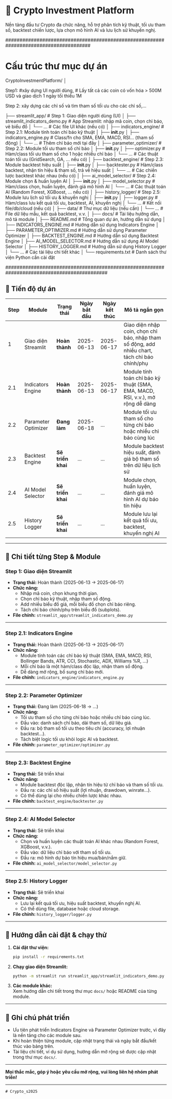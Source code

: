# 🚀 Crypto Investment Platform

Nền tảng đầu tư Crypto đa chức năng, hỗ trợ phân tích kỹ thuật, tối ưu tham số, backtest chiến lược, lựa chọn mô hình AI và lưu lịch sử khuyến nghị.


######################################################################################
# Cấu trúc thư mục dự án


CryptoInvestmentPlatform/
│

Step1: 
    #xây dựng UI người dùng, 
    # Lấy tất cả các coin có vốn hóa > 500M USD và giao dịch 1 ngày tối thiểu 1M

Step 2: xây dựng các chỉ số và tìm tham số tối ưu cho các chỉ số,... 

├── streamlit_app/                      # Step 1: Giao diện người dùng (UI)
│   ├── streamlit_indicators_demo.py    # App Streamlit: nhập mã coin, chọn chỉ báo, vẽ biểu đồ
│   └── ...                             # Các file UI khác (nếu có)
│
├── indicators_engine/                  # Step 2.1: Module tính toán chỉ báo kỹ thuật
│   ├── __init__.py
│   ├── indicators_engine.py            # Class/fn cho SMA, EMA, MACD, RSI... (tham số động)
│   └── ...                             # Thêm chỉ báo mới tại đây
│
├── parameter_optimizer/                # Step 2.2: Module tối ưu tham số chỉ báo
│   ├── __init__.py
│   ├── optimizer.py                    # Hàm/class tối ưu tham số cho 1 hoặc nhiều chỉ báo
│   └── ...                             # Các thuật toán tối ưu (GridSearch, GA, ... nếu có)
│
├── backtest_engine/                    # Step 2.3: Module backtest hiệu suất
│   ├── __init__.py
│   ├── backtester.py                   # Hàm/class backtest, nhận tín hiệu & tham số, trả về hiệu suất
│   └── ...                             # Các chiến lược backtest khác nhau (nếu có)
│
├── ai_model_selector/                  # Step 2.4: Module chọn & huấn luyện AI
│   ├── __init__.py
│   ├── model_selector.py               # Hàm/class chọn, huấn luyện, đánh giá mô hình AI
│   └── ...                             # Các thuật toán AI (Random Forest, XGBoost, ... nếu có)
│
├── history_logger/                     # Step 2.5: Module lưu lịch sử tối ưu & khuyến nghị
│   ├── __init__.py
│   ├── logger.py                       # Hàm/class lưu kết quả tối ưu, backtest, AI, khuyến nghị
│   └── ...                             # Kết nối file/db/cloud (nếu có)
│
├── data/                               # Thư mục dữ liệu (nếu cần)
│   └── ...                             # File dữ liệu mẫu, kết quả backtest, v.v.
│
├── docs/                               # Tài liệu hướng dẫn, mô tả module
│   ├── README.md                       # Tổng quan dự án, hướng dẫn sử dụng
│   ├── INDICATORS_ENGINE.md            # Hướng dẫn sử dụng Indicators Engine
│   ├── PARAMETER_OPTIMIZER.md          # Hướng dẫn sử dụng Parameter Optimizer
│   ├── BACKTEST_ENGINE.md              # Hướng dẫn sử dụng Backtest Engine
│   ├── AI_MODEL_SELECTOR.md            # Hướng dẫn sử dụng AI Model Selector
│   ├── HISTORY_LOGGER.md               # Hướng dẫn sử dụng History Logger
│   └── ...                             # Các tài liệu chi tiết khác
│
└── requirements.txt                    # Danh sách thư viện Python cần cài đặt


############################################################################################
## 📅 Tiến độ dự án

| Step | Module                | Trạng thái      | Ngày bắt đầu | Ngày kết thúc | Mô tả ngắn gọn |
|------|-----------------------|-----------------|--------------|---------------|---------------|
| 1    | Giao diện Streamlit   | **Hoàn thành**  | 2025-06-13   | 2025-06-17    | Giao diện nhập coin, chọn chỉ báo, nhập tham số động, add nhiều chart, tách chỉ báo chính/phụ |
| 2.1  | Indicators Engine     | **Hoàn thành**  | 2025-06-13   | 2025-06-17    | Module tính toán chỉ báo kỹ thuật (SMA, EMA, MACD, RSI, v.v.), mở rộng dễ dàng |
| 2.2  | Parameter Optimizer   | **Đang làm**    | 2025-06-18   | ...           | Module tối ưu tham số cho từng chỉ báo hoặc nhiều chỉ báo cùng lúc |
| 2.3  | Backtest Engine       | **Sẽ triển khai** | ...        | ...           | Module backtest hiệu suất, đánh giá bộ tham số trên dữ liệu lịch sử |
| 2.4  | AI Model Selector     | **Sẽ triển khai** | ...        | ...           | Module chọn, huấn luyện, đánh giá mô hình AI dự báo tín hiệu |
| 2.5  | History Logger        | **Sẽ triển khai** | ...        | ...           | Module lưu lại kết quả tối ưu, backtest, khuyến nghị AI |

---

## 📝 Chi tiết từng Step & Module

### **Step 1: Giao diện Streamlit**
- **Trạng thái:** Hoàn thành (2025-06-13 → 2025-06-17)
- **Chức năng:**  
  - Nhập mã coin, chọn khung thời gian.
  - Chọn chỉ báo kỹ thuật, nhập tham số động.
  - Add nhiều biểu đồ giá, mỗi biểu đồ chọn chỉ báo riêng.
  - Tách chỉ báo chính/phụ trên biểu đồ (subplots).
- **File chính:** `streamlit_app/streamlit_indicators_demo.py`

---

### **Step 2.1: Indicators Engine**
- **Trạng thái:** Hoàn thành (2025-06-13 → 2025-06-17)
- **Chức năng:**  
  - Module tính toán các chỉ báo kỹ thuật (SMA, EMA, MACD, RSI, Bollinger Bands, ATR, CCI, Stochastic, ADX, Williams %R, ...)
  - Mỗi chỉ báo là một hàm/class độc lập, nhận tham số động.
  - Dễ dàng mở rộng, bổ sung chỉ báo mới.
- **File chính:** `indicators_engine/indicators_engine.py`

---

### **Step 2.2: Parameter Optimizer**
- **Trạng thái:** Đang làm (2025-06-18 → ...)
- **Chức năng:**  
  - Tối ưu tham số cho từng chỉ báo hoặc nhiều chỉ báo cùng lúc.
  - Đầu vào: danh sách chỉ báo, dải tham số, dữ liệu giá.
  - Đầu ra: bộ tham số tối ưu theo tiêu chí (accuracy, lợi nhuận backtest...).
  - Tách biệt logic tối ưu khỏi logic AI và backtest.
- **File chính:** `parameter_optimizer/optimizer.py`

---

### **Step 2.3: Backtest Engine**
- **Trạng thái:** Sẽ triển khai
- **Chức năng:**  
  - Module backtest độc lập, nhận tín hiệu từ chỉ báo và tham số tối ưu.
  - Đầu ra: các chỉ số hiệu suất (lợi nhuận, drawdown, winrate...).
  - Có thể dùng lại cho nhiều chiến lược khác nhau.
- **File chính:** `backtest_engine/backtester.py`

---

### **Step 2.4: AI Model Selector**
- **Trạng thái:** Sẽ triển khai
- **Chức năng:**  
  - Chọn và huấn luyện các thuật toán AI khác nhau (Random Forest, XGBoost, v.v.).
  - Đầu vào: dữ liệu chỉ báo với tham số tối ưu.
  - Đầu ra: mô hình dự báo tín hiệu mua/bán/nắm giữ.
- **File chính:** `ai_model_selector/model_selector.py`

---

### **Step 2.5: History Logger**
- **Trạng thái:** Sẽ triển khai
- **Chức năng:**  
  - Lưu lại kết quả tối ưu, hiệu suất backtest, khuyến nghị AI.
  - Có thể dùng file, database hoặc cloud storage.
- **File chính:** `history_logger/logger.py`

---

## 🔧 Hướng dẫn cài đặt & chạy thử

1. **Cài đặt thư viện:**
    ```bash
    pip install -r requirements.txt
    ```

2. **Chạy giao diện Streamlit:**
    ```bash
    python -m streamlit run streamlit_app/streamlit_indicators_demo.py
    ```

3. **Các module khác:**  
   Xem hướng dẫn chi tiết trong thư mục `docs/` hoặc README của từng module.

---

## 📌 Ghi chú phát triển

- Ưu tiên phát triển Indicators Engine và Parameter Optimizer trước, vì đây là nền tảng cho các module sau.
- Khi hoàn thiện từng module, cập nhật trạng thái và ngày bắt đầu/kết thúc vào bảng trên.
- Tài liệu chi tiết, ví dụ sử dụng, hướng dẫn mở rộng sẽ được cập nhật trong thư mục `docs/`.

---

**Mọi thắc mắc, góp ý hoặc yêu cầu mở rộng, vui lòng liên hệ nhóm phát triển!**

---


```
# Crypto_s2025
